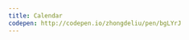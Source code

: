 ```yaml
---
title: Calendar                          
codepen: http://codepen.io/zhongdeliu/pen/bgLYrJ 
---
```

